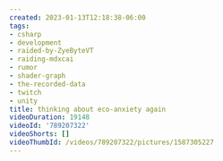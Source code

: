 ```yaml
---
created: 2023-01-13T12:18:38-06:00
tags:
- csharp
- development
- raided-by-ZyeByteVT
- raiding-mdxcai
- rumor
- shader-graph
- the-recorded-data
- twitch
- unity
title: thinking about eco-anxiety again
videoDuration: 19148
videoId: '789207322'
videoShorts: []
videoThumbId: /videos/789207322/pictures/1587305227
---
```

